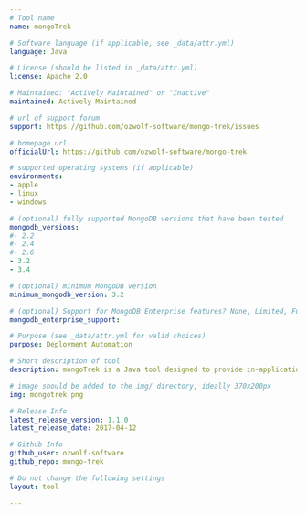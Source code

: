 ```yaml
---
# Tool name
name: mongoTrek

# Software language (if applicable, see _data/attr.yml)
language: Java

# License (should be listed in _data/attr.yml)
license: Apache 2.0

# Maintained: "Actively Maintained" or "Inactive"
maintained: Actively Maintained

# url of support forum
support: https://github.com/ozwolf-software/mongo-trek/issues

# homepage url
officialUrl: https://github.com/ozwolf-software/mongo-trek

# supported operating systems (if applicable)
environments:
- apple
- linux
- windows

# (optional) fully supported MongoDB versions that have been tested
mongodb_versions:
#- 2.2
#- 2.4
#- 2.6
- 3.2
- 3.4

# (optional) minimum MongoDB version
minimum_mongodb_version: 3.2

# (optional) Support for MongoDB Enterprise features? None, Limited, Full
mongodb_enterprise_support:

# Purpose (see _data/attr.yml for valid choices)
purpose: Deployment Automation

# Short description of tool
description: mongoTrek is a Java tool designed to provide in-application schema and document migration management using the MongoDB Database Commands framework, via a single YAML migrations file. It is inspired by the Liquibase project.

# image should be added to the img/ directory, ideally 370x200px
img: mongotrek.png

# Release Info
latest_release_version: 1.1.0
latest_release_date: 2017-04-12

# Github Info
github_user: ozwolf-software
github_repo: mongo-trek

# Do not change the following settings
layout: tool

---
```


